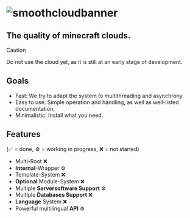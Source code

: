 # ![smoothcloudbanner](https://github.com/SmoothServices/SmoothCloud/assets/96041552/54521fde-d9bb-45af-bbb6-b984ccd25a6d)

## The quality of minecraft clouds.

> [!CAUTION]
> Do not use the cloud yet, as it is still at an early stage of development.

## Goals

- Fast: We try to adapt the system to multithreading and asynchrony.
- Easy to use: Simple operation and handling, as well as well-listed documentation.
- Minimalistic: Install what you need.

## Features

(✅ = done, ⚙️ = working in progress, ❌ = not started)

- Multi-Root ❌
- **Internal**-Wrapper ⚙️
- Template-System ❌
- **Optional** Module-System ❌
- Multiple **Serversoftware Support** ⚙️
- Multiple **Databases Support** ❌
- **Language** System ❌
- Powerful multilingual **API** ⚙️
